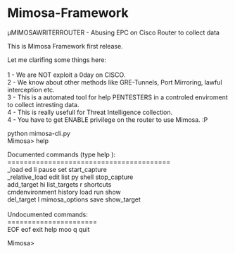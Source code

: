 # Mimosa-Framework<br>
µMIMOSAWRITERROUTER - Abusing EPC on Cisco Router to collect data<br>

This is Mimosa Framework first release.<br>

Let me clarifing some things here:<br>
<br>
1 - We are NOT exploit a 0day on CISCO.<br>
2 - We know about other methods like GRE-Tunnels, Port Mirroring, lawful interception etc.<br>
3 - This is a automated tool for help PENTESTERS in a controled enviroment to collect intresting data.<br>
4 - This is really usefull for Threat Intelligence collection.<br>
4 - You have to get ENABLE privilege on the router to use Mimosa. :P<br>

python mimosa-cli.py<br>
Mimosa> help<br>

Documented commands (type help <topic>):<br>
========================================<br>
_load           ed       li              pause  set          start_capture<br>
_relative_load  edit     list            py     shell        stop_capture<br>
add_target      hi       list_targets    r      shortcuts<br>
cmdenvironment  history  load            run    show<br>
del_target      l        mimosa_options  save   show_target<br>
<br>
Undocumented commands:<br>
======================<br>
EOF  eof  exit  help  moo  q  quit<br>

Mimosa><br>


